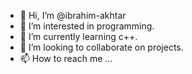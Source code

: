 - 👋 Hi, I’m @ibrahim-akhtar
- 👀 I’m interested in programming.
- 🌱 I’m currently learning c++.
- 💞️ I’m looking to collaborate on projects.
- 📫 How to reach me ...

<!---
ibrahim-akhtar/ibrahim-akhtar is a ✨ special ✨ repository because its `README.md` (this file) appears on your GitHub profile.
You can click the Preview link to take a look at your changes.
--->
